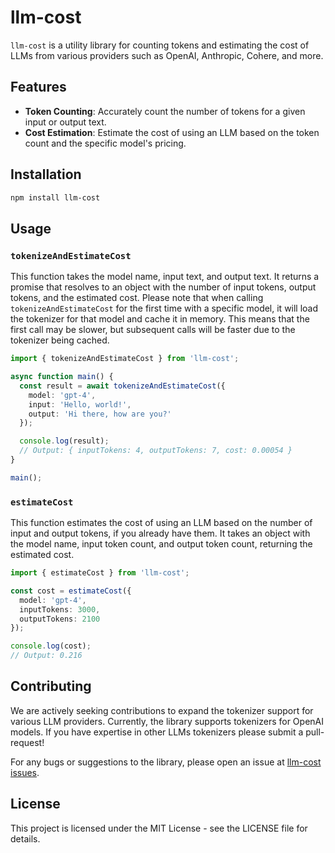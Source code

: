# llm-cost

`llm-cost` is a utility library for counting tokens and estimating the cost of LLMs from various providers such as OpenAI, Anthropic, Cohere, and more.

## Features

- **Token Counting**: Accurately count the number of tokens for a given input or output text.
- **Cost Estimation**: Estimate the cost of using an LLM based on the token count and the specific model's pricing.

## Installation

```bash
npm install llm-cost
```

## Usage

### `tokenizeAndEstimateCost`

This function takes the model name, input text, and output text. It returns a promise that resolves to an object with the number of input tokens, output tokens, and the estimated cost.
Please note that when calling `tokenizeAndEstimateCost` for the first time with a specific model, it will load the tokenizer for that model and cache it in memory. This means that the first call may be slower, but subsequent calls will be faster due to the tokenizer being cached.

```typescript
import { tokenizeAndEstimateCost } from 'llm-cost';

async function main() {
  const result = await tokenizeAndEstimateCost({
    model: 'gpt-4',
    input: 'Hello, world!',
    output: 'Hi there, how are you?'
  });

  console.log(result);
  // Output: { inputTokens: 4, outputTokens: 7, cost: 0.00054 }
}

main();
```

### `estimateCost`

This function estimates the cost of using an LLM based on the number of input and output tokens, if you already have them. It takes an object with the model name, input token count, and output token count, returning the estimated cost.

```typescript
import { estimateCost } from 'llm-cost';

const cost = estimateCost({
  model: 'gpt-4',
  inputTokens: 3000,
  outputTokens: 2100
});

console.log(cost);
// Output: 0.216
```

## Contributing

We are actively seeking contributions to expand the tokenizer support for various LLM providers. Currently, the library supports tokenizers for OpenAI models. If you have expertise in other LLMs tokenizers please submit a pull-request!

For any bugs or suggestions to the library, please open an issue at [llm-cost issues](https://github.com/rogeriochaves/llm-cost/issues/new).

## License

This project is licensed under the MIT License - see the LICENSE file for details.